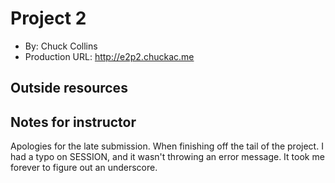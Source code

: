  # Project 2
+ By: Chuck Collins
+ Production URL: <http://e2p2.chuckac.me>

## Outside resources


## Notes for instructor
Apologies for the late submission.  When finishing off the tail of the project.  I had a typo on SESSION, and it wasn't throwing an error message.  It took me forever to figure out an underscore. 